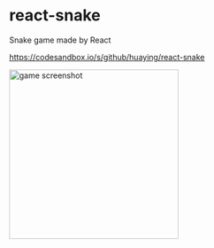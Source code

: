 # react-snake
Snake game made by React

https://codesandbox.io/s/github/huaying/react-snake


<img width="306" alt="game screenshot" src="https://user-images.githubusercontent.com/3991678/42132568-5000e494-7ccf-11e8-904d-6462d3704111.png">
